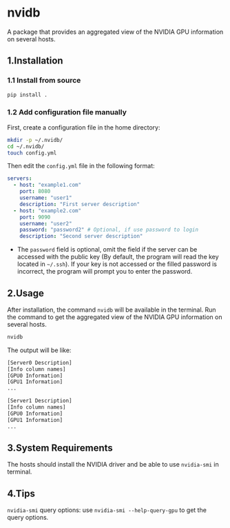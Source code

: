 # nvidb
A package that provides an aggregated view of the NVIDIA GPU information on several hosts.
## 1.Installation
### 1.1 Install from source
```bash
pip install .
```

### 1.2 Add configuration file manually
First, create a configuration file in the home directory:
```bash
mkdir -p ~/.nvidb/
cd ~/.nvidb/
touch config.yml
```

Then edit the `config.yml` file in the following format:
```yaml
servers:
  - host: "example1.com"
    port: 8080
    username: "user1"
    description: "First server description"
  - host: "example2.com"
    port: 9090
    username: "user2"
    password: "password2" # Optional, if use password to login
    description: "Second server description"
```
- The `password` field is optional, omit the field if the server can be accessed with the public key (By default, the program will read the key located in `~/.ssh`). If your key is not accessed or the filled password is incorrect, the program will prompt you to enter the password.

## 2.Usage
After installation, the command `nvidb` will be available in the terminal. Run the command to get the aggregated view of the NVIDIA GPU information on several hosts.
```bash
nvidb
```

The output will be like:
```bash
[Server0 Description]
[Info column names]
[GPU0 Information]
[GPU1 Information]
...

[Server1 Description]
[Info column names]
[GPU0 Information]
[GPU1 Information]
...


```

## 3.System Requirements
The hosts should install the NVIDIA driver and be able to use `nvidia-smi` in terminal.

## 4.Tips
`nvidia-smi` query options: use `nvidia-smi --help-query-gpu` to get the query options.